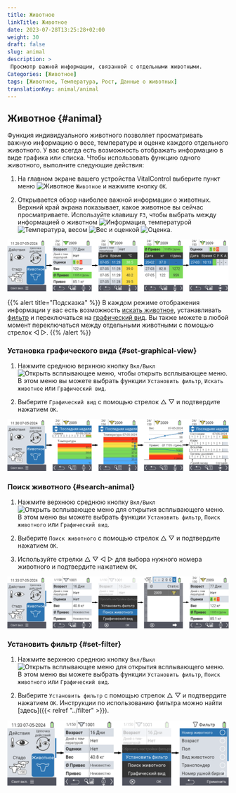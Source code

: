 ```yaml
---
title: Животное
linkTitle: Животное
date: 2023-07-28T13:25:28+02:00
weight: 30
draft: false
slug: animal
description: >
 Просмотр важной информации, связанной с отдельными животными.
Categories: [Животное]
tags: [Животное, Температура, Рост, Данные о животных]
translationKey: animal/animal
---
```

## Животное {#animal}

Функция индивидуального животного позволяет просматривать важную информацию о весе, температуре и оценке каждого отдельного животного. У вас всегда есть возможность отображать информацию в виде графика или списка. Чтобы использовать функцию одного животного, выполните следующие действия:

1. На главном экране вашего устройства VitalControl выберите пункт меню <img src="/icons/main/animal.svg" width="35" align="bottom" alt="Животное" /> `Животное` и нажмите кнопку `OK`.

2. Открывается обзор наиболее важной информации о животных. Верхний край экрана показывает, какое животное вы сейчас просматриваете. Используйте клавишу `F3`, чтобы выбрать между информацией о животном <img src="/icons/footer/info.svg" width="20" align="bottom" alt="Информация" />, температурой <img src="/icons/actions/temperature.svg" width="10" align="bottom" alt="Температура" />, весом  <img src="/icons/actions/weight.svg" width="20" align="bottom" alt="Вес" /> и оценкой <img src="/icons/actions/rating.svg" width="25" align="bottom" alt="Оценка" />.

![VitalControl: Меню Животное](images/list.png "Отображение в виде списка")

{{% alert title="Подсказка"  %}}
В каждом режиме отображения информации у вас есть возможность [искать животное](#search-animal), устанавливать [фильтр](#set-filter) и переключаться на [графический вид](#set-graphical-view).
Вы также можете в любой момент переключаться между отдельными животными с помощью стрелок ◁ ▷.
{{% /alert %}}

### Установка графического вида {#set-graphical-view}

1. Нажмите среднюю верхнюю кнопку `Вкл/Выкл` <img src="/icons/footer/search_chart.svg" width="40" align="bottom" alt="Открыть всплывающее меню" />, чтобы открыть всплывающее меню. В этом меню вы можете выбрать функции `Установить фильтр`, `Искать животное` или `Графический вид`.

2. Выберите `Графический вид` с помощью стрелок △ ▽ и подтвердите нажатием `OK`.

![VitalControl: Меню Животное](images/graphic.png "Представление в виде графики")

### Поиск животного {#search-animal}

1. Нажмите верхнюю среднюю кнопку `Вкл/Выкл` <img src="/icons/footer/search_chart.svg" width="40" align="bottom" alt="Открыть всплывающее меню" /> для открытия всплывающего меню. В этом меню вы можете выбрать функции `Установить фильтр`, `Поиск животного` или `Графический вид`.

2. Выберите `Поиск животного` с помощью стрелок △ ▽ и подтвердите нажатием `OK`.

3. Используйте стрелки △ ▽ ◁ ▷ для выбора нужного номера животного и подтвердите нажатием `OK`.

![VitalControl: Меню Животное](images/search.png "Поиск животного")

### Установить фильтр {#set-filter}

1. Нажмите верхнюю среднюю кнопку `Вкл/Выкл` <img src="/icons/footer/search_chart.svg" width="40" align="bottom" alt="Открыть всплывающее меню" /> для открытия всплывающего меню. В этом меню вы можете выбрать функции `Установить фильтр`, `Поиск животного` или `Графический вид`.

2. Выберите `Установить фильтр` с помощью стрелок △ ▽ и подтвердите нажатием `OK`.
Инструкции по использованию фильтра можно найти [здесь]({{< relref "../filter" >}}).

![VitalControl: Меню Животное](images/filter.png "Установить фильтр")

